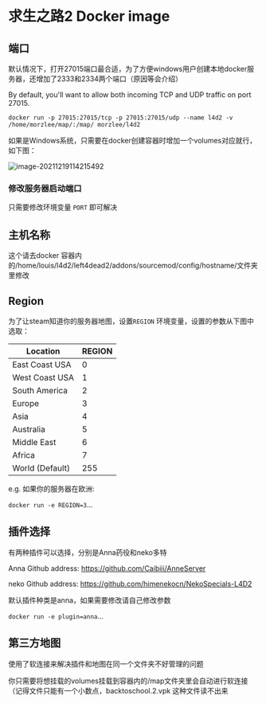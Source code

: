 # 求生之路2 Docker image

## 端口

默认情况下，打开27015端口最合适，为了方便windows用户创建本地docker服务器，还增加了2333和2334两个端口（原因等会介绍）

By default, you'll want to allow both incoming TCP and UDP traffic on port 27015.

```
docker run -p 27015:27015/tcp -p 27015:27015/udp --name l4d2 -v /home/morzlee/map/:/map/ morzlee/l4d2
```

如果是Windows系统，只需要在docker创建容器时增加一个volumes对应就行，如下图：

![image-20211219114215492](https://github.com/fantasylidong/AnneServer/blob/main/image-20211219114215492.png)

### 修改服务器启动端口

只需要修改环境变量 `PORT` 即可解决

## 主机名称

这个请去docker 容器内的/home/louis/l4d2/left4dead2/addons/sourcemod/config/hostname/文件夹里修改

## Region

为了让steam知道你的服务器地图，设置`REGION` 环境变量，设置的参数从下图中选取：

| Location        | REGION |
| --------------- | ------ |
| East Coast USA  | 0      |
| West Coast USA  | 1      |
| South America   | 2      |
| Europe          | 3      |
| Asia            | 4      |
| Australia       | 5      |
| Middle East     | 6      |
| Africa          | 7      |
| World (Default) | 255    |

e.g. 如果你的服务器在欧洲:

`docker run -e REGION=3`...

## 插件选择

有两种插件可以选择，分别是Anna药役和neko多特

Anna Github address: https://github.com/Caibiii/AnneServer 

neko Github address: https://github.com/himenekocn/NekoSpecials-L4D2

默认插件种类是anna，如果需要修改请自己修改参数

`docker run -e plugin=anna`...

## 第三方地图

使用了软连接来解决插件和地图在同一个文件夹不好管理的问题

你只需要将想挂载的volumes挂载到容器内的/map文件夹里会自动进行软连接（记得文件只能有一个小数点，backtoschool.2.vpk 这种文件读不出来